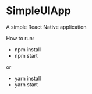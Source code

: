 # SimpleUIApp

A simple React Native application

How to run:

- npm install
- npm start

or

- yarn install
- yarn start
